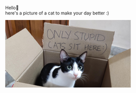 Hello👋 
<br/>
here's a picture of a cat to make your day better :)

<img src="dumb-cat.jpg" alt="cat" width="400"/>


